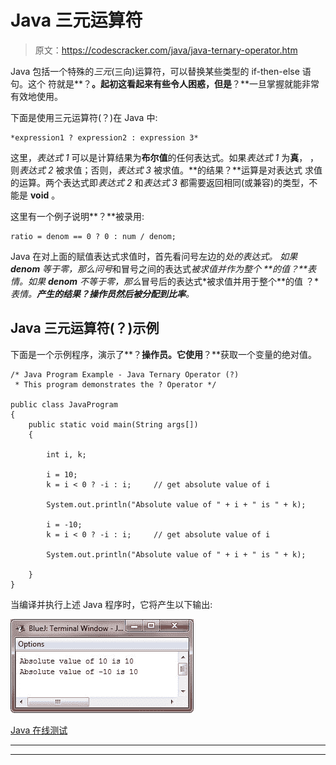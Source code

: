 # Java 三元运算符

> 原文：<https://codescracker.com/java/java-ternary-operator.htm>

Java 包括一个特殊的*三元*(三向)运算符，可以替换某些类型的 if-then-else 语句。这个 符就是**？**。起初这看起来有些令人困惑，但是**？**一旦掌握就能非常有效地使用。

下面是使用三元运算符(？)在 Java 中:

```
*expression1 ? expression2 : expression 3*
```

这里，*表达式 1* 可以是计算结果为**布尔值**的任何表达式。如果*表达式 1* 为**真**， ，则*表达式 2* 被求值；否则，*表达式 3* 被求值。**的结果？**运算是对表达式 求值的运算。两个表达式即*表达式 2* 和*表达式 3* 都需要返回相同(或兼容)的类型，不能是 **void** 。

这里有一个例子说明**？**被录用:

```
ratio = denom == 0 ? 0 : num / denom;
```

Java 在对上面的赋值表达式求值时，首先看问号左边的*处的表达式。 如果 **denom** 等于零，那么问号*和冒号之间的表达式*被求值并作为整个 **的值？**表情。如果 **denom** 不等于零，那么*冒号后的表达式*被求值并用于整个**的值 ？**表情。**产生的结果？**操作员然后被分配到**比率**。*

## Java 三元运算符(？)示例

下面是一个示例程序，演示了**？**操作员。它使用**？**获取一个变量的绝对值。

```
/* Java Program Example - Java Ternary Operator (?)
 * This program demonstrates the ? Operator */

public class JavaProgram
{   
    public static void main(String args[])
    {

        int i, k;

        i = 10;
        k = i < 0 ? -i : i;     // get absolute value of i

        System.out.println("Absolute value of " + i + " is " + k);

        i = -10;
        k = i < 0 ? -i : i;     // get absolute value of i

        System.out.println("Absolute value of " + i + " is " + k);

    }
}
```

当编译并执行上述 Java 程序时，它将产生以下输出:

![java ternary operator](img/a026282396c171b183a58947f99d885b.png)

[Java 在线测试](/exam/showtest.php?subid=1)

* * *

* * *